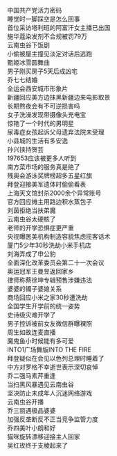 中国共产党活力密码  
睡觉时一脚踩空是怎么回事  
首位采访塔利班的阿富汗女主播已出国  
施华蔻染发剂不合规被罚79万  
云南虫谷下饭剧  
小偷被屋主撞见淡定对话后逃跑  
甄姬冰雪圆舞曲  
男子刚买房子5天后成凶宅  
乔七七结婚  
全运会西安城市形象片  
新疆回应美方边抹黑新疆边来电影取景  
长期熬夜会有不可逆损害吗  
女子洗澡发现带摄像头充电宝  
惊艳了一个时代的男明星  
尿毒症女孩起诉父母遗弃法院未受理  
小县城的生活有多安逸  
孙兴挟持贺芸  
197653应该被更多人听到  
南方菜市场的服务真是绝了  
残奥会游泳奖牌榜超多五星红旗  
拜登迎接美军遗体时偷偷看表  
上海天文馆封杀2000余个异常账号  
官方回应摊主用路边积水蒸包子  
刘茵拒绝当扶弟魔  
云南虫谷太硬核了  
老师的开学恐惧症更严重  
央视曝医美机构制造容貌焦虑揽客话术  
厦门5少年30秒洗劫小米手机店  
刘海弄成了申公豹  
全面深化改革委员会第二十一次会议  
奥运冠军王曼昱返回家乡  
律师称蔡徐坤专辑预售涉嫌违法  
婆婆的镯子婆媳关系  
商场回应小米之家30秒遭洗劫  
全国学生开学前的统一姿势  
史诗级灾难开学了  
男子控诉被前女友微信群曝裸照  
周生如故连麦直播  
魔鬼鱼小时候能有多可爱  
INTO1广场舞版INTO THE FIRE  
拜登疑似在会见以色列总理时睡着了  
中方对罗格不幸逝世表示深切哀悼  
乔二强马素芹重逢  
当扫黑风暴遇见云南虫谷  
坚决防止未成年人沉迷网络游戏  
云南虫谷开播  
乔三丽遇极品婆婆  
加强反垄断反不正当竞争监管力度  
乔四美叶小朗和好  
猫咪旋转漂移迎接主人回家  
吴红玫终于支棱起来了  
